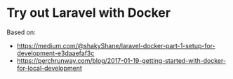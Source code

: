 Try out Laravel with Docker
===========================

Based on:
- https://medium.com/@shakyShane/laravel-docker-part-1-setup-for-development-e3daaefaf3c
- https://perchrunway.com/blog/2017-01-19-getting-started-with-docker-for-local-development

